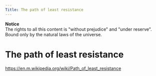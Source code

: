 ```yaml
---
Title: The path of least resistance
---
```


**Notice**  
The rights to all this content is  "without prejudice" and "under reserve". Bound only by the natural laws of the universe.

# The path of least resistance

https://en.m.wikipedia.org/wiki/Path_of_least_resistance
